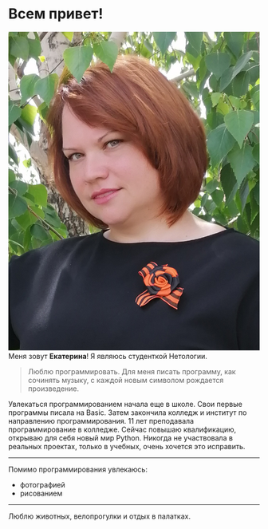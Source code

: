 # Всем привет!
![image](фото.jpg) 
Меня зовут **Екатерина**! 
Я являюсь студенткой Нетологии. 
>Люблю программировать. Для меня писать программу, как сочинять музыку, с каждой новым символом рождается произведение.

Увлекаться программированием начала еще в школе. Свои первые программы писала на Basic. Затем закончила колледж и институт по направлению программирования. 11 лет преподавала программирование в колледже. Сейчас повышаю квалификацию, открываю для себя новый мир Python. Никогда не участвовала в реальных проектах, только в учебных, очень хочется это исправить. 
***
Помимо программирования увлекаюсь:
- фотографией 
- рисованием

***
Люблю животных, велопрогулки и отдых в палатках.